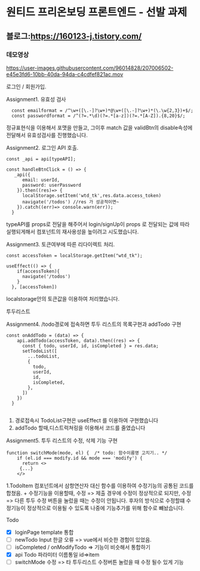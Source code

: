 # 원티드 프리온보딩 프론트엔드 - 선발 과제
## 블로그:https://160123-j.tistory.com/

### 데모영상    


https://user-images.githubusercontent.com/96014828/207006502-e45e3fd6-10bb-40da-94da-c4cdfef821ac.mov


로그인 / 회원가입.  

Assignment1. 유효성 검사  

```
  const emailformat = /^\w+([\.-]?\w+)*@\w+([\.-]?\w+)*(\.\w{2,3})+$/;
  const passwordformat = /^(?=.*\d)(?=.*[a-z])(?=.*[A-Z]).{8,20}$/;

```
정규표현식을 이용해서 포맷을 만들고, 그이후 match 값을 validBtn의 disable속성에 전달해서 유효성검사를 진행했습니다.

Assignment2. 로그인 API 호출.     
````
const _api = api[typeAPI];

const handleBtnClick = () => {
   _api({
      email: userId,
      password: userPassword
    }).then((res)=> {
      localStorage.setItem('wtd_tk',res.data.access_token)
      navigate('/todos') //res 가 성공적이면~
    }).catch((err)=> console.warn(err));
  }
````
typeAPI를 props로 전달을 해주어서 login/signUp이 props 로 전달되는 값에 따라 실행되게해서 컴포넌트의 재사용성을 높이려고 시도했습니다.

Assignment3. 토큰여부에 따른 리다이렉트 처리.  
````
const accessToken = localStorage.getItem("wtd_tk");

useEffect(() => {
    if(accessToken){
      navigate('/todos')
    }
  }, [accessToken])

````
localstorage안의 토큰값을 이용하여 처리했습니다.

투두리스트

Assignment4. /todo경로에 접속하면 투두 리스트의 목록구현과 addTodo 구현

````
const onAddTodo = (data) => {
    api.addTodo(accessToken, data).then((res) => {  
      const { todo, userId, id, isCompleted } = res.data;
      setTodoList([
        ...todoList,
        {
          todo,
          userId,
          id,
          isCompleted,
        },
      ])
    })
  }
 
````
1. 경로접속시 TodoList구현은 useEffect 를 이용하여 구현했습니다
2. addTodo 할때,디스트럭쳐링을 이용해서 코드를 줄였습니다

Assignment5. 투두 리스트의 수정, 삭제 기능 구현 
````
function switchMode(mode, el) {  /* todo: 함수이름명 고치기.. */
    if (el.id === modify.id && mode === 'modify') {
      return <>
     {...}
    </>
````
1.TodoItem 컴포넌트에서 삼항연산자 대신  함수를 이용하여 수정기능의 공통된 코드를 합쳤음. + 
수정기능을 이용할때, 수정 => 제출 경우에 수정이 정상적으로 되지만, 수정 => 다른 투두 수정 버튼을 눌렀을 때는 수정이 안됩니다.
후자의 방식으로 수정할떄 수정기능이 정상적으로 이용될 수 있도록 나중에 기능추가를 위해 함수로 뺴놨습니다.

Todo
- [x] loginPage template 통합
- [ ] newTodo Input 한글 오류  => vue에서 비슷한 경험이 있었음.
- [ ] isCompleted / onModifyTodo => 기능이 비슷해서 통합하기
- [x] api Todo 파라미터 이름통일 id=>item
- [ ] switchMode 수정 => 타 투두리스트 수정버튼 눌렀을 때 수정 될수 있게 기능 
